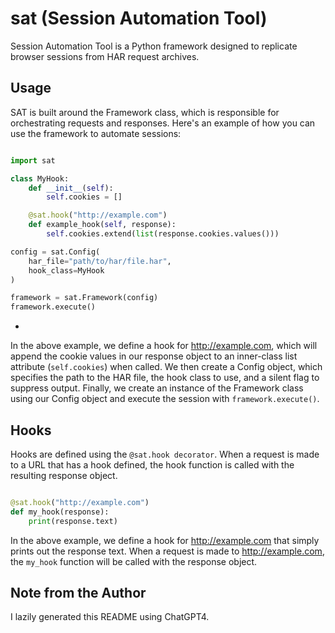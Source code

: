 # sat (Session Automation Tool)

Session Automation Tool is a Python framework designed to replicate browser sessions from HAR request archives.

## Usage ##

SAT is built around the Framework class, which is responsible for orchestrating requests and responses. Here's an example of how you can use the framework to automate sessions:

```python

import sat

class MyHook:
    def __init__(self):
        self.cookies = []

    @sat.hook("http://example.com")
    def example_hook(self, response):
        self.cookies.extend(list(response.cookies.values()))

config = sat.Config(
    har_file="path/to/har/file.har",
    hook_class=MyHook
)

framework = sat.Framework(config)
framework.execute()
```
-
In the above example, we define a hook for http://example.com, which will append the cookie values in our response object to an inner-class list attribute (`self.cookies`) when called. We then create a Config object, which specifies the path to the HAR file, the hook class to use, and a silent flag to suppress output. Finally, we create an instance of the Framework class using our Config object and execute the session with `framework.execute()`.

## Hooks ##

Hooks are defined using the `@sat.hook decorator`. When a request is made to a URL that has a hook defined, the hook function is called with the resulting response object.

```python

@sat.hook("http://example.com")
def my_hook(response):
    print(response.text)
```

In the above example, we define a hook for http://example.com that simply prints out the response text. When a request is made to http://example.com, the `my_hook` function will be called with the response object.

## Note from the Author ##

I lazily generated this README using ChatGPT4.
